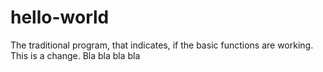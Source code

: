 # hello-world
The traditional program, that indicates, if the basic functions are working.
This is a change. Bla bla bla bla
